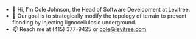 - 👋 Hi, I’m Cole Johnson, the Head of Software Development at Levitree.
- 👀 Our goal is to strategically modify the topology of terrain to prevent flooding by injecting lignocellulosic underground.
- 📫 Reach me at (415) 377-9425 or cole@levitree.com
